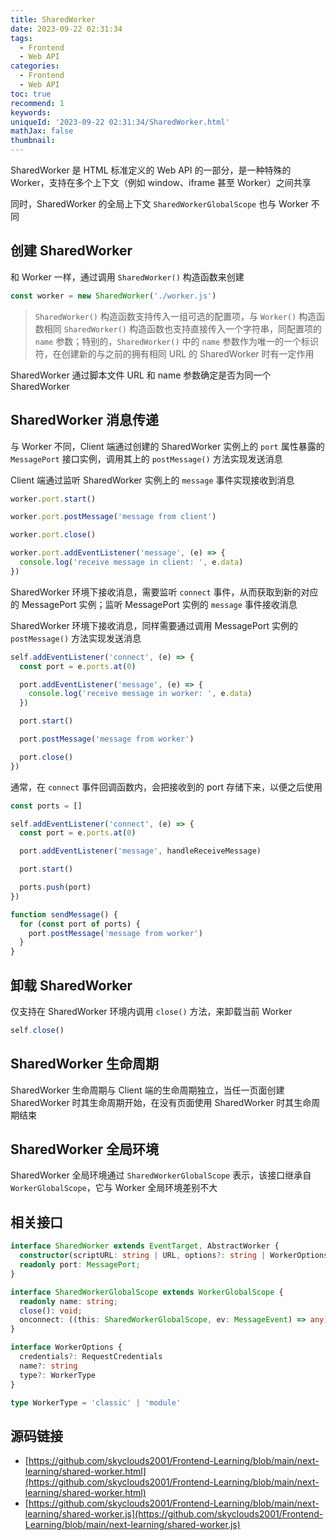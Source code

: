 ```yaml
---
title: SharedWorker
date: 2023-09-22 02:31:34
tags:
  - Frontend
  - Web API
categories:
  - Frontend
  - Web API
toc: true
recommend: 1
keywords:
uniqueId: '2023-09-22 02:31:34/SharedWorker.html'
mathJax: false
thumbnail:
---
```


SharedWorker 是 HTML 标准定义的 Web API 的一部分，是一种特殊的 Worker，支持在多个上下文（例如 window、iframe 甚至 Worker）之间共享

同时，SharedWorker 的全局上下文 `SharedWorkerGlobalScope` 也与 Worker 不同

## 创建 SharedWorker

和 Worker 一样，通过调用 `SharedWorker()` 构造函数来创建

```js
const worker = new SharedWorker('./worker.js')
```

> `SharedWorker()` 构造函数支持传入一组可选的配置项，与 `Worker()` 构造函数相同
> `SharedWorker()` 构造函数也支持直接传入一个字符串，同配置项的 `name` 参数；特别的，`SharedWorker()` 中的 `name` 参数作为唯一的一个标识符，在创建新的与之前的拥有相同 URL 的 SharedWorker 时有一定作用

SharedWorker 通过脚本文件 URL 和 name 参数确定是否为同一个 SharedWorker

## SharedWorker 消息传递

与 Worker 不同，Client 端通过创建的 SharedWorker 实例上的 `port` 属性暴露的 `MessagePort` 接口实例，调用其上的 `postMessage()` 方法实现发送消息

Client 端通过监听 SharedWorker 实例上的 `message` 事件实现接收到消息

```js
worker.port.start()

worker.port.postMessage('message from client')

worker.port.close()

worker.port.addEventListener('message', (e) => {
  console.log('receive message in client: ', e.data)
})
```

SharedWorker 环境下接收消息，需要监听 `connect` 事件，从而获取到新的对应的 MessagePort 实例；监听 MessagePort 实例的 `message` 事件接收消息

SharedWorker 环境下接收消息，同样需要通过调用 MessagePort 实例的 `postMessage()` 方法实现发送消息

```js
self.addEventListener('connect', (e) => {
  const port = e.ports.at(0)

  port.addEventListener('message', (e) => {
    console.log('receive message in worker: ', e.data)
  })

  port.start()

  port.postMessage('message from worker')

  port.close()
})
```

通常，在 `connect` 事件回调函数内，会把接收到的 port 存储下来，以便之后使用

```js
const ports = []

self.addEventListener('connect', (e) => {
  const port = e.ports.at(0)

  port.addEventListener('message', handleReceiveMessage)

  port.start()

  ports.push(port)
})

function sendMessage() {
  for (const port of ports) {
    port.postMessage('message from worker')
  }
}
```

## 卸载 SharedWorker

仅支持在 SharedWorker 环境内调用 `close()` 方法，来卸载当前 Worker

```js
self.close()
```

## SharedWorker 生命周期

SharedWorker 生命周期与 Client 端的生命周期独立，当任一页面创建 SharedWorker 时其生命周期开始，在没有页面使用 SharedWorker 时其生命周期结束

## SharedWorker 全局环境

SharedWorker 全局环境通过 `SharedWorkerGlobalScope` 表示，该接口继承自 `WorkerGlobalScope`，它与 Worker 全局环境差别不大

## 相关接口

```ts
interface SharedWorker extends EventTarget, AbstractWorker {
  constructor(scriptURL: string | URL, options?: string | WorkerOptions);
  readonly port: MessagePort;
}

interface SharedWorkerGlobalScope extends WorkerGlobalScope {
  readonly name: string;
  close(): void;
  onconnect: ((this: SharedWorkerGlobalScope, ev: MessageEvent) => any) | null;
}

interface WorkerOptions {
  credentials?: RequestCredentials
  name?: string
  type?: WorkerType
}

type WorkerType = 'classic' | 'module'
```

## 源码链接

* [https://github.com/skyclouds2001/Frontend-Learning/blob/main/next-learning/shared-worker.html](https://github.com/skyclouds2001/Frontend-Learning/blob/main/next-learning/shared-worker.html)
* [https://github.com/skyclouds2001/Frontend-Learning/blob/main/next-learning/shared-worker.js](https://github.com/skyclouds2001/Frontend-Learning/blob/main/next-learning/shared-worker.js)

